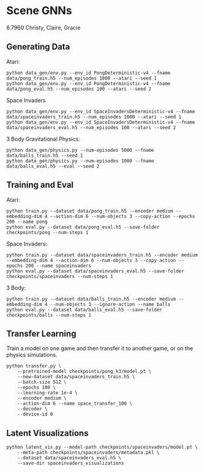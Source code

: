 # Scene GNNs

6.7960
Christy, Claire, Gracie

## Generating Data

Atari: 
```
python data_gen/env.py --env_id PongDeterministic-v4 --fname data/pong_train.h5 --num_episodes 1000 --atari --seed 1
python data_gen/env.py --env_id PongDeterministic-v4 --fname data/pong_eval.h5 --num_episodes 100 --atari --seed 2
```

Space Invaders
```
python data_gen/env.py --env_id SpaceInvadersDeterministic-v4 --fname data/spaceinvaders_train.h5 --num_episodes 1000 --atari --seed 1
python data_gen/env.py --env_id SpaceInvadersDeterministic-v4 --fname data/spaceinvaders_eval.h5 --num_episodes 100 --atari --seed 2
```

3 Body Gravitational Physics: 
```
python data_gen/physics.py --num-episodes 5000 --fname data/balls_train.h5 --seed 1
python data_gen/physics.py --num-episodes 1000 --fname data/balls_eval.h5 --eval --seed 2
```

## Training and Eval

Atari: 
```
python train.py --dataset data/pong_train.h5 --encoder medium --embedding-dim 4 --action-dim 6 --num-objects 3 --copy-action --epochs 200 --name pong
python eval.py --dataset data/pong_eval.h5 --save-folder checkpoints/pong --num-steps 1
```

Space Invaders:
```
python train.py --dataset data/spaceinvaders_train.h5 --encoder medium --embedding-dim 4 --action-dim 6 --num-objects 3 --copy-action --epochs 200 --name spaceinvaders
python eval.py --dataset data/spaceinvaders_eval.h5 --save-folder checkpoints/spaceinvaders --num-steps 1
```

3 Body: 
```
python train.py --dataset data/balls_train.h5 --encoder medium --embedding-dim 4 --num-objects 3 --ignore-action --name balls
python eval.py --dataset data/balls_eval.h5 --save-folder checkpoints/balls --num-steps 1
```


## Transfer Learning 

Train a model on one game and then transfer it to another game, or on the physics simulations. 

```
python transfer.py \
    --pretrained-model checkpoints/pong_k3/model.pt \
    --new-dataset data/spaceinvaders_train.h5 \
    --batch-size 512 \
    --epochs 100 \
    --learning-rate 1e-4 \
    --encoder medium \
    --action-dim 6 --name space_transfer_100 \
    --decoder \
    --device-id 0
```

## Latent Visualizations 

```
python latent_vis.py --model-path checkpoints/spaceinvaders/model.pt \
	--meta-path checkpoints/spaceinvaders/metadata.pkl \
	--dataset data/spaceinvaders_eval.h5 \
	--save-dir spaceinvaders_visualizations
```